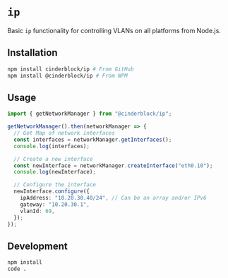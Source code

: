 # `ip`

Basic `ip` functionality for controlling VLANs on all platforms from Node.js.

## Installation

```bash
npm install cinderblock/ip # From GitHub
npm install @cinderblock/ip # From NPM
```

## Usage

```typescript
import { getNetworkManager } from "@cinderblock/ip";

getNetworkManager().then(networkManager => {
  // Get Map of network interfaces
  const interfaces = networkManager.getInterfaces();
  console.log(interfaces);

  // Create a new interface
  const newInterface = networkManager.createInterface("eth0.10");
  console.log(newInterface);

  // Configure the interface
  newInterface.configure({
    ipAddress: "10.20.30.40/24", // Can be an array and/or IPv6
    gateway: "10.20.30.1",
    vlanId: 69,
  });
});
```

## Development

```bash
npm install
code .
```
